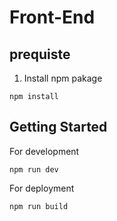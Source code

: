 # Front-End

## prequiste

1. Install npm pakage

```
npm install

```

## Getting Started

For development

```
npm run dev
```

For deployment

```
npm run build
```

